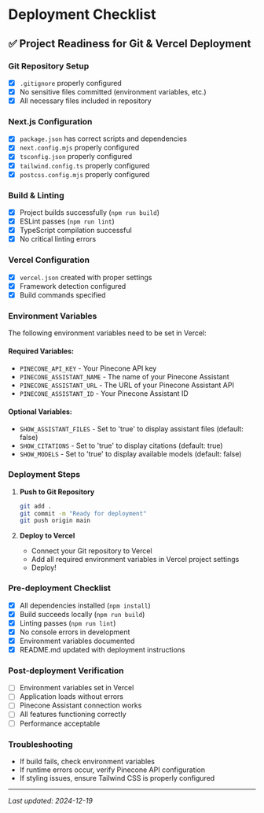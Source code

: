# Deployment Checklist

## ✅ Project Readiness for Git & Vercel Deployment

### Git Repository Setup
- [x] `.gitignore` properly configured
- [x] No sensitive files committed (environment variables, etc.)
- [x] All necessary files included in repository

### Next.js Configuration
- [x] `package.json` has correct scripts and dependencies
- [x] `next.config.mjs` properly configured
- [x] `tsconfig.json` properly configured
- [x] `tailwind.config.ts` properly configured
- [x] `postcss.config.mjs` properly configured

### Build & Linting
- [x] Project builds successfully (`npm run build`)
- [x] ESLint passes (`npm run lint`)
- [x] TypeScript compilation successful
- [x] No critical linting errors

### Vercel Configuration
- [x] `vercel.json` created with proper settings
- [x] Framework detection configured
- [x] Build commands specified

### Environment Variables
The following environment variables need to be set in Vercel:

#### Required Variables:
- `PINECONE_API_KEY` - Your Pinecone API key
- `PINECONE_ASSISTANT_NAME` - The name of your Pinecone Assistant
- `PINECONE_ASSISTANT_URL` - The URL of your Pinecone Assistant API
- `PINECONE_ASSISTANT_ID` - Your Pinecone Assistant ID

#### Optional Variables:
- `SHOW_ASSISTANT_FILES` - Set to 'true' to display assistant files (default: false)
- `SHOW_CITATIONS` - Set to 'true' to display citations (default: true)
- `SHOW_MODELS` - Set to 'true' to display available models (default: false)

### Deployment Steps

1. **Push to Git Repository**
   ```bash
   git add .
   git commit -m "Ready for deployment"
   git push origin main
   ```

2. **Deploy to Vercel**
   - Connect your Git repository to Vercel
   - Add all required environment variables in Vercel project settings
   - Deploy!

### Pre-deployment Checklist
- [x] All dependencies installed (`npm install`)
- [x] Build succeeds locally (`npm run build`)
- [x] Linting passes (`npm run lint`)
- [x] No console errors in development
- [x] Environment variables documented
- [x] README.md updated with deployment instructions

### Post-deployment Verification
- [ ] Environment variables set in Vercel
- [ ] Application loads without errors
- [ ] Pinecone Assistant connection works
- [ ] All features functioning correctly
- [ ] Performance acceptable

### Troubleshooting
- If build fails, check environment variables
- If runtime errors occur, verify Pinecone API configuration
- If styling issues, ensure Tailwind CSS is properly configured

---
*Last updated: 2024-12-19* 
